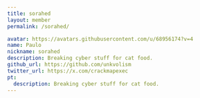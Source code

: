 ```yaml
---
title: sorahed
layout: member
permalink: /sorahed/

avatar: https://avatars.githubusercontent.com/u/68956174?v=4
name: Paulo
nickname: sorahed
description: Breaking cyber stuff for cat food.
github_url: https://github.com/unkvolism
twitter_url: https://x.com/crackmapexec
pt:
  description: Breaking cyber stuff for cat food.
---
```

